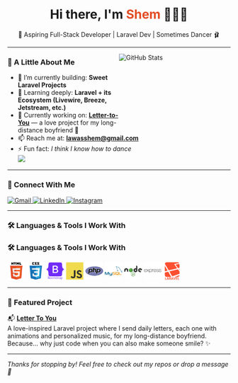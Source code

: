 <h1 align="center">Hi there, I'm <span style="color:#e44d26">Shem</span> 👩🏻‍💻</h1>

<p align="center">🌸 Aspiring Full-Stack Developer | Laravel Dev | Sometimes Dancer 🩰</p>

---

<img width="50%" align="right" src="https://github-readme-stats.vercel.app/api?username=shemmyah&show_icons=true&hide=contribs,prs&theme=github_dark" height="160" alt="GitHub Stats" />

### 💫 A Little About Me

- 🔭 I’m currently building: **Sweet Laravel Projects**  
- 🌱 Learning deeply: **Laravel + its Ecosystem (Livewire, Breeze, Jetstream, etc.)**  
- 💌 Currently working on: [**Letter-to-You**](https://letter-to-you-main-jzdtz5.laravel.cloud/) — a love project for my long-distance boyfriend 💖  
- 📫 Reach me at: **lawasshem@gmail.com**  
- ⚡ Fun fact: _I think I know how to dance_  
  <img src="https://media0.giphy.com/media/dUrwf15oqr6Dds6g6U/giphy.gif?cid=ecf05e47hvbuhx0t06g78b6qkm5u2t2xbu2ecq0y17h6jhfg&ep=v1_gifs_related&rid=giphy.gif&ct=s" width="40px" />

---

### 📱 Connect With Me

<p align="left">
  <a href="mailto:lawasshem@gmail.com" target="_blank">
    <img src="https://img.shields.io/badge/Gmail-D14836?style=for-the-badge&logo=gmail&logoColor=white" alt="Gmail" />
  </a>
  <a href="https://www.linkedin.com/in/shemmyah" target="_blank">
    <img src="https://img.shields.io/badge/LinkedIn-0A66C2?style=for-the-badge&logo=linkedin&logoColor=white" alt="LinkedIn" />
  </a>
  <a href="https://instagram.com/shemmyah" target="_blank">
    <img src="https://img.shields.io/badge/Instagram-E4405F?style=for-the-badge&logo=instagram&logoColor=white" alt="Instagram" />
  </a>
</p>


---

### 🛠 Languages & Tools I Work With

### 🛠 Languages & Tools I Work With

<p align="left">
  <img src="https://raw.githubusercontent.com/devicons/devicon/master/icons/html5/html5-original-wordmark.svg" alt="HTML5" width="40" height="40"/>
  <img src="https://raw.githubusercontent.com/devicons/devicon/master/icons/css3/css3-original-wordmark.svg" alt="CSS3" width="40" height="40"/>
  <img src="https://raw.githubusercontent.com/devicons/devicon/master/icons/bootstrap/bootstrap-plain-wordmark.svg" alt="Bootstrap" width="40" height="40"/>
  <img src="https://raw.githubusercontent.com/devicons/devicon/master/icons/javascript/javascript-original.svg" alt="JavaScript" width="40" height="40"/>
  <img src="https://raw.githubusercontent.com/devicons/devicon/master/icons/php/php-original.svg" alt="PHP" width="40" height="40"/>
  <img src="https://raw.githubusercontent.com/devicons/devicon/master/icons/mysql/mysql-original-wordmark.svg" alt="MySQL" width="40" height="40"/>
  <img src="https://raw.githubusercontent.com/devicons/devicon/master/icons/nodejs/nodejs-original-wordmark.svg" alt="NodeJS" width="40" height="40"/>
  <img src="https://raw.githubusercontent.com/devicons/devicon/master/icons/express/express-original-wordmark.svg" alt="ExpressJS" width="40" height="40"/>
  <img src="https://raw.githubusercontent.com/devicons/devicon/master/icons/laravel/laravel-plain-wordmark.svg" alt="Laravel" width="40" height="40"/>
</p>


---

### 💖 Featured Project

📬 [**Letter To You**](https://letter-to-you-main-jzdtz5.laravel.cloud)  
A love-inspired Laravel project where I send daily letters, each one with animations and personalized music, for my long-distance boyfriend.  
Because... why just code when you can also make someone smile? ✨

---

_Thanks for stopping by! Feel free to check out my repos or drop a message 💌_

